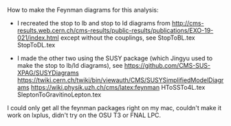 
How to make the Feynman diagrams for this analysis:

 * I recreated the stop to lb and stop to ld diagrams from http://cms-results.web.cern.ch/cms-results/public-results/publications/EXO-19-021/index.html
except without the couplings, see
StopToBL.tex
StopToDL.tex

 * I made the other two using the SUSY package (which Jingyu used to make the stop to lb/ld diagrams), see
https://github.com/CMS-SUS-XPAG/SUSYDiagrams
https://twiki.cern.ch/twiki/bin/viewauth/CMS/SUSYSimplifiedModelDiagrams
https://wiki.physik.uzh.ch/cms/latex:feynman
HToSSTo4L.tex
SleptonToGravitinoLepton.tex

I could only get all the feynman packages right on my mac, couldn't make it work on lxplus, didn't try on the OSU T3 or FNAL LPC.